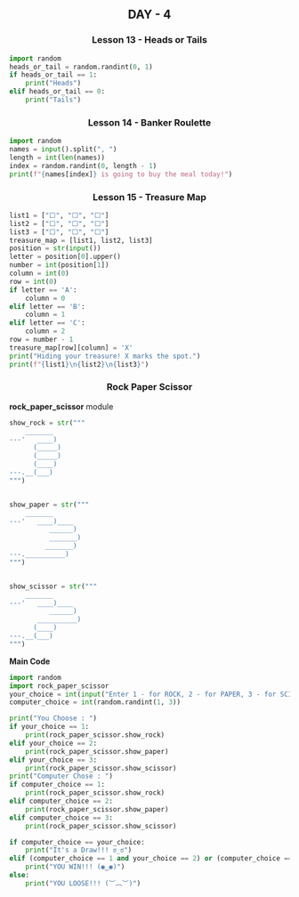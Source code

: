 <h2 style="text-align:center">DAY - 4</h2>  

<h3 style="text-align:center;">Lesson 13 - Heads or Tails</h3>  

```python
import random
heads_or_tail = random.randint(0, 1)
if heads_or_tail == 1:
    print("Heads")
elif heads_or_tail == 0:
    print("Tails")
```  
<h3 style="text-align:center;">Lesson 14 - Banker Roulette</h3>  

```python
import random
names = input().split(", ")
length = int(len(names))
index = random.randint(0, length - 1)
print(f"{names[index]} is going to buy the meal today!")
```
<h3 style="text-align:center;">Lesson 15 - Treasure Map</h3>  

```python
list1 = ["⬜️", "️⬜️", "️⬜️"]
list2 = ["⬜️", "⬜️", "️⬜️"]
list3 = ["⬜️️", "⬜️️", "⬜️️"]
treasure_map = [list1, list2, list3]
position = str(input())
letter = position[0].upper()
number = int(position[1])
column = int(0)
row = int(0)
if letter == 'A':
    column = 0
elif letter == 'B':
    column = 1
elif letter == 'C':
    column = 2
row = number - 1
treasure_map[row][column] = 'X'
print("Hiding your treasure! X marks the spot.")
print(f"{list1}\n{list2}\n{list3}")
```
<h3 style="text-align:center;">Rock Paper Scissor</h3>  

**rock_paper_scissor** module  
```python
show_rock = str("""
    _______
---'   ____)
      (_____)
      (_____)
      (____)
---.__(___)
""")


show_paper = str("""
    _______
---'   ____)____
          ______)
          _______)
         _______)
---.__________)
""")


show_scissor = str("""
    _______
---'   ____)____
          ______)
       __________)
      (____)
---.__(___)
""")
```  
**Main Code**  
```python
import random
import rock_paper_scissor
your_choice = int(input("Enter 1 - for ROCK, 2 - for PAPER, 3 - for SCISSOR : "))
computer_choice = int(random.randint(1, 3))

print("You Choose : ")
if your_choice == 1:
    print(rock_paper_scissor.show_rock)
elif your_choice == 2:
    print(rock_paper_scissor.show_paper)
elif your_choice == 3:
    print(rock_paper_scissor.show_scissor)
print("Computer Chose : ")
if computer_choice == 1:
    print(rock_paper_scissor.show_rock)
elif computer_choice == 2:
    print(rock_paper_scissor.show_paper)
elif computer_choice == 3:
    print(rock_paper_scissor.show_scissor)

if computer_choice == your_choice:
    print("It's a Draw!!! ಠ_ಠ")
elif (computer_choice == 1 and your_choice == 2) or (computer_choice == 2 and your_choice == 3) or (computer_choice == 3 and your_choice == 1):
    print("YOU WIN!!! (◉‿◉)")
else:
    print("YOU LOOSE!!! (︶︹︶)")
```

